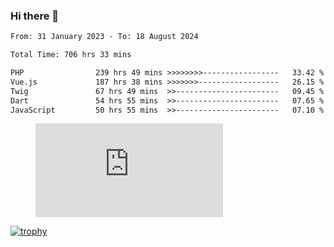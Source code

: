 ### Hi there 👋
<!--START_SECTION:waka-->

```txt
From: 31 January 2023 - To: 18 August 2024

Total Time: 706 hrs 33 mins

PHP                239 hrs 49 mins >>>>>>>>-----------------   33.42 %
Vue.js             187 hrs 38 mins >>>>>>>------------------   26.15 %
Twig               67 hrs 49 mins  >>-----------------------   09.45 %
Dart               54 hrs 55 mins  >>-----------------------   07.65 %
JavaScript         50 hrs 55 mins  >>-----------------------   07.10 %
```

<!--END_SECTION:waka-->
<!-- 
- 🔭 I’m currently working on ...
- 🌱 I’m currently learning ...
- 👯 I’m looking to collaborate on ...
- 🤔 I’m looking for help with ...
- 💬 Ask me about ...
- 📫 How to reach me: ...
- 😄 Pronouns: ...
- ⚡ Fun fact: ... -->


<figure><embed src="https://wakatime.com/share/@jakihanif/43c5af78-a69f-4ced-8cfc-b0822aa9be8f.svg"></embed></figure>

[![trophy](https://github-profile-trophy.vercel.app/?username=jakihanif23&rank=-A,-A)](https://github.com/jakihanif23)
